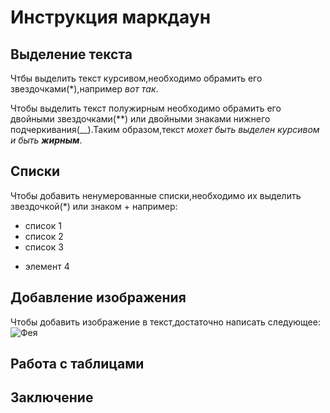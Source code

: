 # Инструкция маркдаун

## Выделение текста
Чтбы выделить текст курсивом,необходимо обрамить его звездочками(*),например *вот так*.

Чтобы выделить текст полужирным необходимо обрамить его двойными звездочками(**) или двойными знаками нижнего подчеркивания(__).Таким образом,текст _мохет быть выделен курсивом и быть **жирным**_.
## Списки

Чтобы добавить ненумерованные списки,необходимо их выделить звездочкой(*) или знаком + например:

* список 1
* список 2
* список 3
+ элемент 4
## Добавление изображения
Чтобы добавить изображение в текст,достаточно написать следующее:![Фея](fantasy-fairy-a-beauty.jpg)
## Работа с таблицами

## Заключение